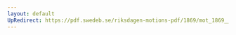 ```yaml
---
layout: default
UpRedirect: https://pdf.swedeb.se/riksdagen-motions-pdf/1869/mot_1869__fk__00038/mot_1869__fk__00038_003.pdf
---
```


